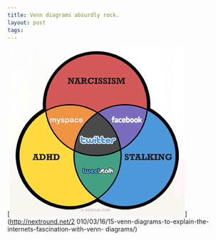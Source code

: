 ```yaml
--- 
title: Venn diagrams absurdly rock.
layout: post
tags: 
---
```

[![](/tumblr_files/tumblr_l4keabmNdl1qz4sszo1_400.gif)](http://nextround.net/2
010/03/16/15-venn-diagrams-to-explain-the-internets-fascination-with-venn-
diagrams/)
